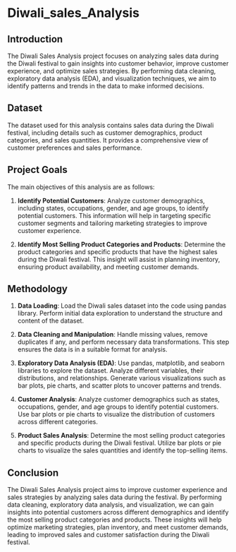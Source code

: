 # Diwali_sales_Analysis

## Introduction
The Diwali Sales Analysis project focuses on analyzing sales data during the Diwali festival to gain insights into customer behavior, improve customer experience, and optimize sales strategies. By performing data cleaning, exploratory data analysis (EDA), and visualization techniques, we aim to identify patterns and trends in the data to make informed decisions.

## Dataset
The dataset used for this analysis contains sales data during the Diwali festival, including details such as customer demographics, product categories, and sales quantities. It provides a comprehensive view of customer preferences and sales performance.

## Project Goals
The main objectives of this analysis are as follows:

1. **Identify Potential Customers**: Analyze customer demographics, including states, occupations, gender, and age groups, to identify potential customers. This information will help in targeting specific customer segments and tailoring marketing strategies to improve customer experience.

2. **Identify Most Selling Product Categories and Products**: Determine the product categories and specific products that have the highest sales during the Diwali festival. This insight will assist in planning inventory, ensuring product availability, and meeting customer demands.

## Methodology

1. **Data Loading**: Load the Diwali sales dataset into the code using pandas library. Perform initial data exploration to understand the structure and content of the dataset.

2. **Data Cleaning and Manipulation**: Handle missing values, remove duplicates if any, and perform necessary data transformations. This step ensures the data is in a suitable format for analysis.

3. **Exploratory Data Analysis (EDA)**: Use pandas, matplotlib, and seaborn libraries to explore the dataset. Analyze different variables, their distributions, and relationships. Generate various visualizations such as bar plots, pie charts, and scatter plots to uncover patterns and trends.

4. **Customer Analysis**: Analyze customer demographics such as states, occupations, gender, and age groups to identify potential customers. Use bar plots or pie charts to visualize the distribution of customers across different categories.

5. **Product Sales Analysis**: Determine the most selling product categories and specific products during the Diwali festival. Utilize bar plots or pie charts to visualize the sales quantities and identify the top-selling items.


## Conclusion
The Diwali Sales Analysis project aims to improve customer experience and sales strategies by analyzing sales data during the festival. By performing data cleaning, exploratory data analysis, and visualization, we can gain insights into potential customers across different demographics and identify the most selling product categories and products. These insights will help optimize marketing strategies, plan inventory, and meet customer demands, leading to improved sales and customer satisfaction during the Diwali festival.
